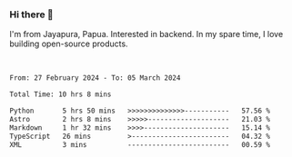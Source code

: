 ### Hi there 👋

I'm from Jayapura, Papua. Interested in backend. In my spare time, I love building open-source products.

<br>

 
 <!--START_SECTION:waka-->

```txt
From: 27 February 2024 - To: 05 March 2024

Total Time: 10 hrs 8 mins

Python       5 hrs 50 mins   >>>>>>>>>>>>>>-----------   57.56 %
Astro        2 hrs 8 mins    >>>>>--------------------   21.03 %
Markdown     1 hr 32 mins    >>>>---------------------   15.14 %
TypeScript   26 mins         >------------------------   04.32 %
XML          3 mins          -------------------------   00.59 %
```

<!--END_SECTION:waka-->
